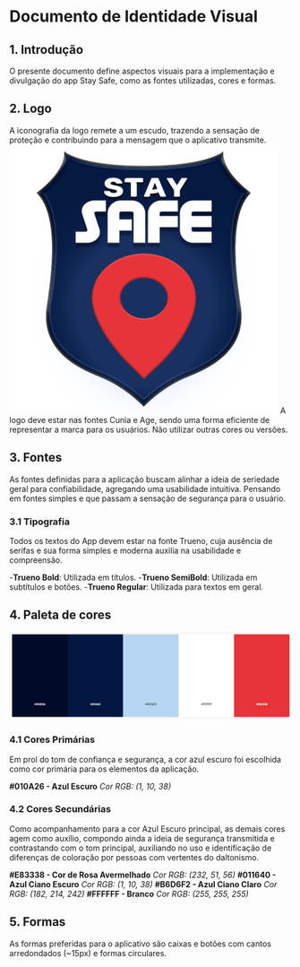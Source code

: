 # Documento de Identidade Visual
## 1. Introdução
O presente documento define aspectos visuais para a implementação e divulgação do app Stay Safe, como as fontes utilizadas, cores e formas.

## **2.** Logo
A iconografia da logo remete a um escudo, trazendo a sensação de proteção e contribuindo para a mensagem que o aplicativo transmite.
<img width="480" src="images/logo.png" alt="logo" />
A logo deve estar nas fontes Cunia e Age, sendo uma forma eficiente de representar a marca para os usuários. Não utilizar outras cores ou versões.

## 3. Fontes
As fontes definidas para a aplicação buscam alinhar a ideia de seriedade geral para confiabilidade, agregando uma usabilidade intuitiva. Pensando em fontes simples e que passam a sensação de segurança para o usuário.

### **3.1** Tipografia
Todos os textos do App devem estar na fonte Trueno, cuja ausência de serifas e sua forma simples e moderna auxilia na usabilidade e compreensão.<br>

-**Trueno Bold**: Utilizada em títulos. 
-**Trueno SemiBold**: Utilizada em subtítulos e botões. 
-**Trueno Regular**: Utilizada para textos em geral.

## 4. Paleta de cores
<img src="images/cores.jpeg" alt="paleta" />

### **4.1** Cores Primárias
 Em prol do tom de confiança e segurança, a cor azul escuro foi escolhida como cor primária para os elementos da aplicação.

**#010A26 - Azul Escuro** 
      *Cor RGB: (1, 10, 38)*

### **4.2** Cores Secundárias
Como acompanhamento para a cor Azul Escuro principal, as demais cores agem como auxílio, compondo ainda a ideia de segurança transmitida e contrastando com o tom principal, auxiliando no uso e identificação de diferenças de coloração por pessoas com vertentes do daltonismo.<br>

**#E83338 - Cor de Rosa Avermelhado** 
      *Cor RGB: (232, 51, 56)* 
**#011640 - Azul Ciano Escuro** 
      *Cor RGB: (1, 10, 38)* 
**#B6D6F2 - Azul Ciano Claro** 
      *Cor RGB: (182, 214, 242)* 
**#FFFFFF - Branco** 
      *Cor RGB: (255, 255, 255)* 

## 5. Formas
As formas preferidas para o aplicativo são caixas e botões com cantos arredondados (~15px) e formas circulares.
